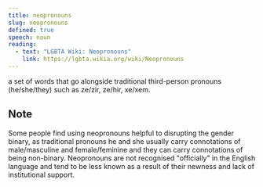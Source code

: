 ```yaml
---
title: neopronouns
slug: neopronouns
defined: true
speech: noun
reading:
  - text: "LGBTA Wiki: Neopronouns"
    link: https://lgbta.wikia.org/wiki/Neopronouns
---
```


a set of words that go alongside traditional third-person pronouns (he/she/they) such as ze/zir, ze/hir, xe/xem.

## Note
Some people find using neopronouns helpful to disrupting the gender binary, as traditional pronouns he and she usually carry connotations of male/masculine and female/feminine and they can carry connotations of being non-binary. Neopronouns are not recognised "officially" in the English language and tend to be less known as a result of their newness and lack of institutional support.